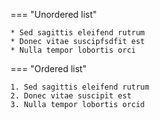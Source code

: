 
=== "Unordered list"

    * Sed sagittis eleifend rutrum
    * Donec vitae suscipfsdfit est
    * Nulla tempor lobortis orci

=== "Ordered list"

    1. Sed sagittis eleifend rutrum
    2. Donec vitae suscipit est
    3. Nulla tempor lobortis orcid
